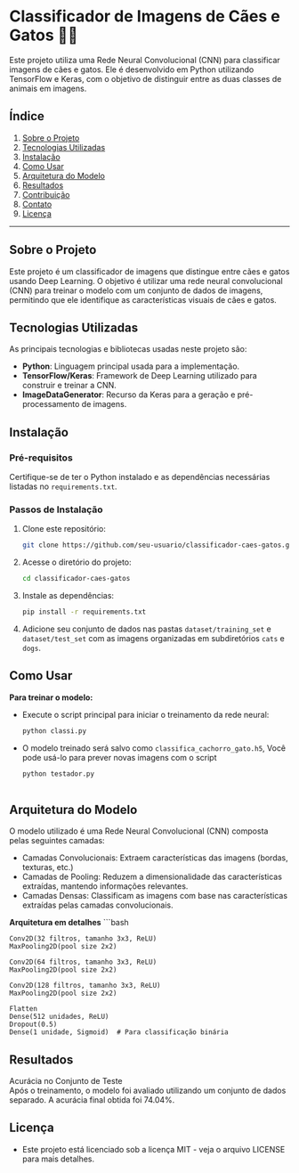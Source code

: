 # Classificador de Imagens de Cães e Gatos 🐶🐱

Este projeto utiliza uma Rede Neural Convolucional (CNN) para classificar imagens de cães e gatos. Ele é desenvolvido em Python utilizando TensorFlow e Keras, com o objetivo de distinguir entre as duas classes de animais em imagens.

## Índice

1. [Sobre o Projeto](#sobre-o-projeto)
2. [Tecnologias Utilizadas](#tecnologias-utilizadas)
3. [Instalação](#instalação)
4. [Como Usar](#como-usar)
5. [Arquitetura do Modelo](#arquitetura-do-modelo)
6. [Resultados](#resultados)
7. [Contribuição](#contribuição)
8. [Contato](#contato)
9. [Licença](#licença)

---

## Sobre o Projeto

Este projeto é um classificador de imagens que distingue entre cães e gatos usando Deep Learning. O objetivo é utilizar uma rede neural convolucional (CNN) para treinar o modelo com um conjunto de dados de imagens, permitindo que ele identifique as características visuais de cães e gatos.

## Tecnologias Utilizadas

As principais tecnologias e bibliotecas usadas neste projeto são:

- **Python**: Linguagem principal usada para a implementação.
- **TensorFlow/Keras**: Framework de Deep Learning utilizado para construir e treinar a CNN.
- **ImageDataGenerator**: Recurso da Keras para a geração e pré-processamento de imagens.

## Instalação

### Pré-requisitos

Certifique-se de ter o Python instalado e as dependências necessárias listadas no `requirements.txt`.

### Passos de Instalação

1. Clone este repositório:

   ```bash
   git clone https://github.com/seu-usuario/classificador-caes-gatos.git
2. Acesse o diretório do projeto:
   ```bash
   cd classificador-caes-gatos
3. Instale as dependências:
   ```bash
   pip install -r requirements.txt
4. Adicione seu conjunto de dados nas pastas ```dataset/training_set``` e ```dataset/test_set``` com as imagens organizadas em subdiretórios ```cats``` e ```dogs```.

## Como Usar
**Para treinar o modelo:**  
  - Execute o script principal para iniciar o treinamento da rede neural:
    ```bash
    python classi.py    
  - O modelo treinado será salvo como ```classifica_cachorro_gato.h5```, Você pode usá-lo para prever novas imagens com o script
    ```bash
    python testador.py
  
## Arquitetura do Modelo
O modelo utilizado é uma Rede Neural Convolucional (CNN) composta pelas seguintes camadas:
- Camadas Convolucionais: Extraem características das imagens (bordas, texturas, etc.)
- Camadas de Pooling: Reduzem a dimensionalidade das características extraídas, mantendo informações relevantes.
- Camadas Densas: Classificam as imagens com base nas características extraídas pelas camadas convolucionais.

**Arquitetura em detalhes**
    ```bash
    
    Conv2D(32 filtros, tamanho 3x3, ReLU)
    MaxPooling2D(pool size 2x2)
    
    Conv2D(64 filtros, tamanho 3x3, ReLU)
    MaxPooling2D(pool size 2x2)
      
    Conv2D(128 filtros, tamanho 3x3, ReLU)
    MaxPooling2D(pool size 2x2)
    
    Flatten
    Dense(512 unidades, ReLU)
    Dropout(0.5)
    Dense(1 unidade, Sigmoid)  # Para classificação binária

## Resultados
Acurácia no Conjunto de Teste  
Após o treinamento, o modelo foi avaliado utilizando um conjunto de dados separado. A acurácia final obtida foi 74.04%.

## Licença
- Este projeto está licenciado sob a licença MIT - veja o arquivo LICENSE para mais detalhes.
